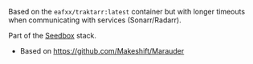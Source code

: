 Based on the `eafxx/traktarr:latest` container but with longer timeouts when communicating with services (Sonarr/Radarr).

Part of the [Seedbox](https://github.com/edifus/seedbox) stack.

* Based on https://github.com/Makeshift/Marauder
